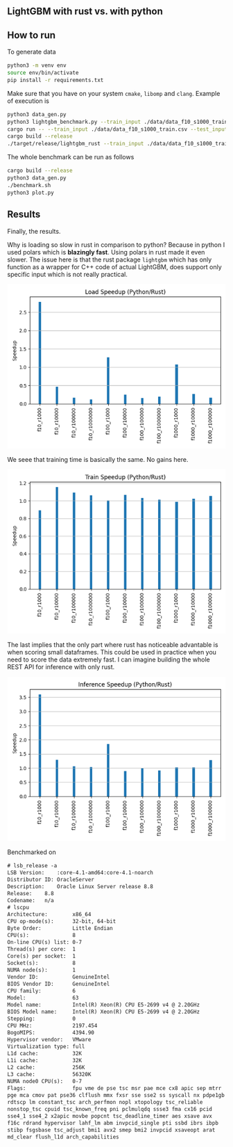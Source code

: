## LightGBM with rust vs. with python

## How to run
To generate data
```bash
python3 -m venv env
source env/bin/activate
pip install -r requirements.txt
```
Make sure that you have on your system `cmake`, `libomp` and `clang`. Example of execution is
```bash
python3 data_gen.py
python3 lightgbm_benchmark.py --train_input ./data/data_f10_s1000_train.csv --test_input ./data/data_f10_s1000_test.csv
cargo run -- --train_input ./data/data_f10_s1000_train.csv --test_input ./data/data_f10_s1000_test.csv 
cargo build --release
./target/release/lightgbm_rust --train_input ./data/data_f10_s1000_train.csv --test_input ./data/data_f10_s1000_test.csv 
```
The whole benchmark can be run as follows
```bash
cargo build --release
python3 data_gen.py
./benchmark.sh
python3 plot.py
```

## Results
Finally, the results.

Why is loading so slow in rust in comparison to python? Because in python I used polars which is **blazingly fast**. Using polars in rust made it even slower. The issue here is that the rust package `lightgbm` which has only function as a wrapper for C++ code of actual LightGBM, does support only specific input which is not really practical. 

![](./data/average_load_speedup.png)

We seee that training time is basically the same. No gains here.

![](./data/average_train_speedup.png)

The last implies that the only part where rust has noticeable advantable is when scoring small dataframes. This could be used in practice when you need to score the data extremely fast. I can imagine building the whole REST API for inference with only rust.

![](./data/average_inference_speedup.png)

Benchmarked on
```
# lsb_release -a
LSB Version:	:core-4.1-amd64:core-4.1-noarch
Distributor ID:	OracleServer
Description:	Oracle Linux Server release 8.8
Release:	8.8
Codename:	n/a
# lscpu
Architecture:        x86_64
CPU op-mode(s):      32-bit, 64-bit
Byte Order:          Little Endian
CPU(s):              8
On-line CPU(s) list: 0-7
Thread(s) per core:  1
Core(s) per socket:  1
Socket(s):           8
NUMA node(s):        1
Vendor ID:           GenuineIntel
BIOS Vendor ID:      GenuineIntel
CPU family:          6
Model:               63
Model name:          Intel(R) Xeon(R) CPU E5-2699 v4 @ 2.20GHz
BIOS Model name:     Intel(R) Xeon(R) CPU E5-2699 v4 @ 2.20GHz
Stepping:            0
CPU MHz:             2197.454
BogoMIPS:            4394.90
Hypervisor vendor:   VMware
Virtualization type: full
L1d cache:           32K
L1i cache:           32K
L2 cache:            256K
L3 cache:            56320K
NUMA node0 CPU(s):   0-7
Flags:               fpu vme de pse tsc msr pae mce cx8 apic sep mtrr pge mca cmov pat pse36 clflush mmx fxsr sse sse2 ss syscall nx pdpe1gb rdtscp lm constant_tsc arch_perfmon nopl xtopology tsc_reliable nonstop_tsc cpuid tsc_known_freq pni pclmulqdq ssse3 fma cx16 pcid sse4_1 sse4_2 x2apic movbe popcnt tsc_deadline_timer aes xsave avx f16c rdrand hypervisor lahf_lm abm invpcid_single pti ssbd ibrs ibpb stibp fsgsbase tsc_adjust bmi1 avx2 smep bmi2 invpcid xsaveopt arat md_clear flush_l1d arch_capabilities
```